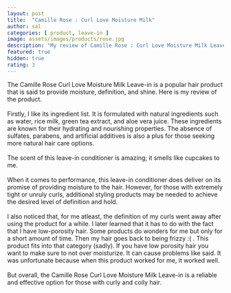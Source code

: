 ```yaml
---
layout: post
title:  "Camille Rose : Curl Love Moisture Milk"
author: sal
categories: [ product, leave-in ]
image: assets/images/products/rose.jpg
description: "My review of Camille Rose : Curl Love Moisture Milk Leave in "
featured: true
hidden: true
rating: 3
---
```

The Camille Rose Curl Love Moisture Milk Leave-in is a popular hair product that is said to provide moisture, definition, and shine. Here is my review of the product.<br><br>
Firstly, I like its ingredient list. It is formulated with natural ingredients such as water, rice milk, green tea extract, and aloe vera juice. These ingredients are known for their hydrating and nourishing properties. The absence of sulfates, parabens, and artificial additives is also a plus for those seeking more natural hair care options.<br><br>
The scent of this leave-in conditioner is amazing; it smells like cupcakes to me.<br><br>
When it comes to performance, this leave-in conditioner does deliver on its promise of providing moisture to the hair. However, for those with extremely tight or unruly curls, additional styling products may be needed to achieve the desired level of definition and hold.<br><br>
I also noticed that, for me atleast, the definition of my curls went away after using the product for a while. I later learned that it has to do with the fact that I have low-porosity hair. Some products do wonders for me but only for a short amount of time. Then my hair goes back to being frizzy :( . This product fits into that category (sadly). If you have low porosity hair you want to make sure to not over moisturize.  It can cause problems like said. It was unfortunate because when this product worked for me, it worked well.<br><br>
But overall, the Camille Rose Curl Love Moisture Milk Leave-in is a reliable and effective option for those with curly and coily hair. 
